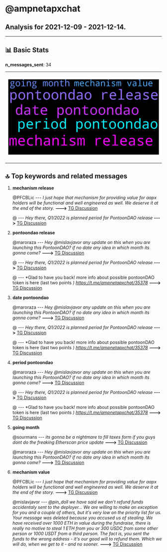 # **@ampnetapxchat**
 ## Analysis for **2021-12-09** - **2021-12-14**.

---

## 📊 **Basic Stats**

**n_messages_sent**: 34

---
![wordcloud](ampnetapxchat_5Days_wordcloud.png)

---


## 🔝 **Top keywords and related messages**

1. **mechanism release**

    @PFCBLic --- *I just hope that mechanism for providing value for aapx holders will be functional and well engineered as well. We deserve it at the end of the story.* **--->** [TG Discussion](https://t.me/ampnetapxchat/35676)

    @<UNK> --- *Hey there, Q1/2022 is planned period for PontoonDAO release* **--->** [TG Discussion](https://t.me/ampnetapxchat/35668)

2. **pontoondao release**

    @maroraza --- *Hey @mislavjavor any update on this when you are launching this PontoonDAO? if no date any idea in which month its gonna come?* **--->** [TG Discussion](https://t.me/ampnetapxchat/35667)

    @<UNK> --- *Hey there, Q1/2022 is planned period for PontoonDAO release* **--->** [TG Discussion](https://t.me/ampnetapxchat/35668)

    @<UNK> --- *Glad to have you back!  more info about possible pontoonDAO token is here (last two points *)  https://t.me/ampnetapxchat/35378* **--->** [TG Discussion](https://t.me/ampnetapxchat/35542)

3. **date pontoondao**

    @maroraza --- *Hey @mislavjavor any update on this when you are launching this PontoonDAO? if no date any idea in which month its gonna come?* **--->** [TG Discussion](https://t.me/ampnetapxchat/35667)

    @<UNK> --- *Hey there, Q1/2022 is planned period for PontoonDAO release* **--->** [TG Discussion](https://t.me/ampnetapxchat/35668)

    @<UNK> --- *Glad to have you back!  more info about possible pontoonDAO token is here (last two points *)  https://t.me/ampnetapxchat/35378* **--->** [TG Discussion](https://t.me/ampnetapxchat/35542)

4. **period pontoondao**

    @maroraza --- *Hey @mislavjavor any update on this when you are launching this PontoonDAO? if no date any idea in which month its gonna come?* **--->** [TG Discussion](https://t.me/ampnetapxchat/35667)

    @<UNK> --- *Hey there, Q1/2022 is planned period for PontoonDAO release* **--->** [TG Discussion](https://t.me/ampnetapxchat/35668)

    @<UNK> --- *Glad to have you back!  more info about possible pontoonDAO token is here (last two points *)  https://t.me/ampnetapxchat/35378* **--->** [TG Discussion](https://t.me/ampnetapxchat/35542)

5. **going month**

    @sourmans --- *its gonna be a nightmare to fill taxes form if you guys dont do the freaking Etherscan price update* **--->** [TG Discussion](https://t.me/ampnetapxchat/35611)

    @maroraza --- *Hey @mislavjavor any update on this when you are launching this PontoonDAO? if no date any idea in which month its gonna come?* **--->** [TG Discussion](https://t.me/ampnetapxchat/35667)

6. **mechanism value**

    @PFCBLic --- *I just hope that mechanism for providing value for aapx holders will be functional and well engineered as well. We deserve it at the end of the story.* **--->** [TG Discussion](https://t.me/ampnetapxchat/35676)

    @mislavjavor --- *@pin_doll we have said we don't refund funds accidentaly sent to the deployer... We are willing to make an exception for you and a couple of others, but it's very low on the priority list for us. Your message was deleted because you accused us of stealing.   We have received over 1000 ETH in value during the fundraise, there is really no motive to steal 1 ETH from you or 300 USDC from some other person or 1000 USDT from a third person. The fact is, you sent the funds to the wrong address - it's our good will to refund them.   Which we will do, when we get to it - and no sooner.* **--->** [TG Discussion](https://t.me/ampnetapxchat/35637)

